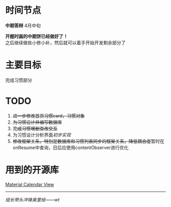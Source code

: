 # 时间节点

**中期答辩** 4月中旬
  
**开题时画的中期饼已经做好了！**  
之后继续做些小修小补，然后就可以着手开始开发剩余部分了

# 主要目标

完成习惯部分

# TODO

1. ~~进一步修改首页习惯card，习惯对象~~
2. ~~为习惯设计并编写数据库~~
3. ~~完成习惯增删查改交互~~
4. 为习惯设计分析界面*初步实现*
5. ~~修改框架关系，特别是数据库和习惯列表同步的框架关系，降低耦合度~~暂时在onResume中查询，日后应使用contentObserver进行优化

# 用到的开源库

[Material Calendar View](https://github.com/prolificinteractive/material-calendarview)

---

*组长带头冲锋奥里给——wt*